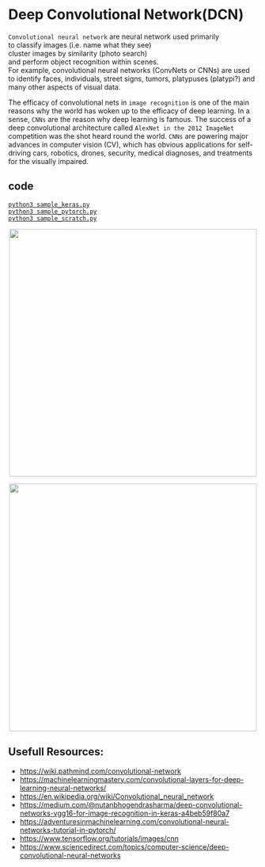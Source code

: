 # Deep Convolutional Network(DCN)
`Convolutional neural network` are neural network used primarily  
to classify images (i.e. name what they see)  
cluster images by similarity (photo search)  
and perform object recognition within scenes.  
For example, convolutional neural networks (ConvNets or CNNs) are used to identify faces, individuals, street signs, tumors, platypuses (platypi?) and many other aspects of visual data.

The efficacy of convolutional nets in `image recognition` is one of the main reasons why the world has woken up to the efficacy of deep learning. In a sense, `CNNs` are the reason why deep learning is famous. The success of a deep convolutional architecture called `AlexNet in the 2012 ImageNet` competition was the shot heard round the world. `CNNs` are powering major advances in computer vision (CV), which has obvious applications for self-driving cars, robotics, drones, security, medical diagnoses, and treatments for the visually impaired.

## code 
[`python3 sample_keras.py`](./sample_keras.py)  
[`python3 sample_pytorch.py`](./sample_pytorch.py)  
[`python3 sample_scratch.py`](./sample_scratch.py)  

<p align="center">
  <img src="https://ars.els-cdn.com/content/image/1-s2.0-S0065268720300054-f01-13-9780128216699.jpg"  width="500px">
</p>
<p align="center">
  <img src="https://wiki.pathmind.com/images/wiki/convnet.png"  width="500px">
</p>

## Usefull Resources:
+ https://wiki.pathmind.com/convolutional-network
+ https://machinelearningmastery.com/convolutional-layers-for-deep-learning-neural-networks/
+ https://en.wikipedia.org/wiki/Convolutional_neural_network
+ https://medium.com/@nutanbhogendrasharma/deep-convolutional-networks-vgg16-for-image-recognition-in-keras-a4beb59f80a7
+ https://adventuresinmachinelearning.com/convolutional-neural-networks-tutorial-in-pytorch/
+ https://www.tensorflow.org/tutorials/images/cnn
+ https://www.sciencedirect.com/topics/computer-science/deep-convolutional-neural-networks